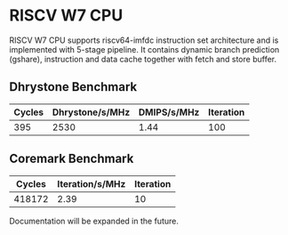 # RISCV W7 CPU #

RISCV W7 CPU supports riscv64-imfdc instruction set architecture and is implemented with 5-stage pipeline. It contains dynamic branch prediction (gshare), instruction and data cache together with fetch and store buffer.

## Dhrystone Benchmark ##
| Cycles | Dhrystone/s/MHz | DMIPS/s/MHz | Iteration |
| ------ | --------------- | ----------- | --------- |
|    395 |            2530 |        1.44 |       100 |

## Coremark Benchmark ##
| Cycles | Iteration/s/MHz | Iteration |
| ------ | --------------- | --------- |
| 418172 |            2.39 |        10 |

Documentation will be expanded in the future.
